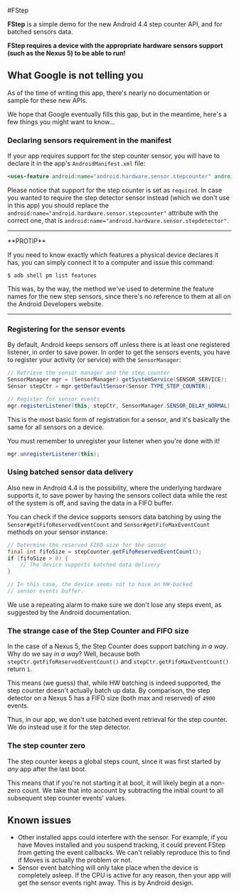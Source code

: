 #FStep

**FStep** is a simple demo for the new Android 4.4 step counter API, and for batched sensors data.

**FStep requires a device with the appropriate hardware sensors support (such as the Nexus 5) to be
able to run!**


## What Google is not telling you
As of the time of writing this app, there's nearly no documentation or sample for these new APIs.

We hope that Google eventually fills this gap, but in the meantime, here's a few things you might
want to know...

### Declaring sensors requirement in the manifest

If your app requires support for the step counter sensor, you will have to declare it in the app's
`AndroidManifest.xml` file:

```xml
<uses-feature android:name="android.hardware.sensor.stepcounter" android:required="true"/>
```

Please notice that support for the step counter is set as `required`. In case you wanted to require
the step detector sensor instead (which we don't use in this app) you should replace the
`android:name="android.hardware.sensor.stepcounter"` attribute with the correct one, that is
`android:name="android.hardware.sensor.stepdetector"`.

<hr>
**PROTIP**

If you need to know exactly which features a physical device declares it has, you can
simply connect it to a computer and issue this command:

```
$ adb shell pm list features
```

This was, by the way, the method we've used to determine the feature names for the new step sensors,
since there's no reference to them at all on the Android Developers website.
<hr>

### Registering for the sensor events

By default, Android keeps sensors off unless there is at least one registered listener, in order to save power. In order to get the sensors events, you have to register your activity (or service) with the `SensorManager`:

```java
// Retrieve the sensor manager and the step counter
SensorManager mgr = (SensorManager) getSystemService(SENSOR_SERVICE);
Sensor stepCtr = mgr.getDefaultSensor(Sensor.TYPE_STEP_COUNTER);

// Register for sensor events
mgr.registerListener(this, stepCtr, SensorManager.SENSOR_DELAY_NORMAL);
```

This is the most basic form of registration for a sensor, and it's basically the same for all sensors on a device.

You must remember to unregister your listener when you're done with it!

```java
mgr.unregisterListener(this);
```

### Using batched sensor data delivery
  
Also new in Android 4.4 is the possibility, where the underlying hardware supports it, to save power by having the sensors collect data while the rest of the system is off, and saving the data in a FIFO buffer.

You can check if the device supports sensors data batching by using the `Sensor#getFifoReservedEventCount` and `Sensor#getFifoMaxEventCount` methods on your sensor instance:

```java
// Determine the reserved FIFO size for the sensor
final int fifoSize = stepCounter.getFifoReservedEventCount();
if (fifoSize > 0) {
    // The device supports batched data delivery
}

// In this case, the device seems not to have an HW-backed
// sensor events buffer.
```

We use a repeating alarm to make sure we don't lose any steps event, as suggested by the Android documentation.

### The strange case of the Step Counter and FIFO size

In the case of a Nexus 5, the Step Counter does support batching _in a way_. Why do we say _in a way_? Well, because both `stepCtr.getFifoReservedEventCount()` and `stepCtr.getFifoMaxEventCount()` return `1`.

This means (we guess) that, while HW batching is indeed supported, the step counter doesn't actually batch up data. By comparison, the step detector on a Nexus 5 has a FIFO size (both max and reserved) of `4900` events.

Thus, in our app, we don't use batched event retrieval for the step counter. We do instead use it for the step detector.

### The step counter zero

The step counter keeps a global steps count, since it was first started by _any_ app after the last boot.

This means that if you're not starting it at boot, it will likely begin at a non-zero count. We take that into account by subtracting the initial count to all subsequent step counter events' values.

## Known issues
* Other installed apps could interfere with the sensor. For example, if you have Moves installed and you suspend tracking, it could prevent FStep from getting the event callbacks. We can't reliably reproduce this to find if Moves is actually the problem or not.
* Sensor event batching will only take place when the device is completely asleep. If the CPU is active for any reason, then your app will get the sensor events right away. This is by Android design.